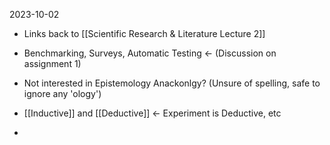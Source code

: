 2023-10-02

* Links back to [[Scientific Research & Literature Lecture 2]]

* Benchmarking, Surveys, Automatic Testing <- (Discussion on assignment 1)

* Not interested in Epistemology Anackonlgy? (Unsure of spelling, safe to ignore any 'ology')

* [[Inductive]] and [[Deductive]] <- Experiment is Deductive, etc

* 